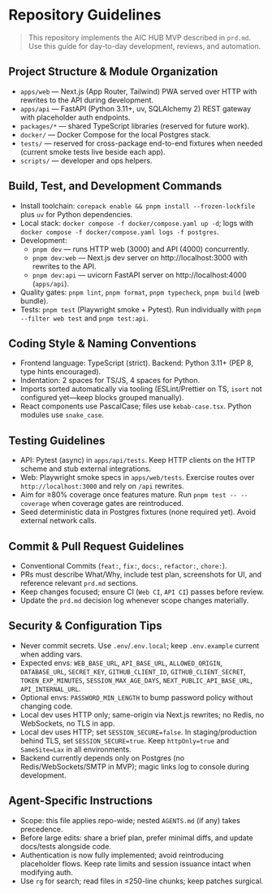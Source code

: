 # Repository Guidelines

> This repository implements the AIC HUB MVP described in `prd.md`. Use this guide for day-to-day development, reviews, and automation.

## Project Structure & Module Organization
- `apps/web` — Next.js (App Router, Tailwind) PWA served over HTTP with rewrites to the API during development.
- `apps/api` — FastAPI (Python 3.11+, uv, SQLAlchemy 2) REST gateway with placeholder auth endpoints.
- `packages/*` — shared TypeScript libraries (reserved for future work).
- `docker/` — Docker Compose for the local Postgres stack.
- `tests/` — reserved for cross-package end-to-end fixtures when needed (current smoke tests live beside each app).
- `scripts/` — developer and ops helpers.

## Build, Test, and Development Commands
- Install toolchain: `corepack enable && pnpm install --frozen-lockfile` plus `uv` for Python dependencies.
- Local stack: `docker compose -f docker/compose.yaml up -d`; logs with `docker compose -f docker/compose.yaml logs -f postgres`.
- Development:
  - `pnpm dev` — runs HTTP web (3000) and API (4000) concurrently.
  - `pnpm dev:web` — Next.js dev server on http://localhost:3000 with rewrites to the API.
  - `pnpm dev:api` — uvicorn FastAPI server on http://localhost:4000 (`apps/api`).
- Quality gates: `pnpm lint`, `pnpm format`, `pnpm typecheck`, `pnpm build` (web bundle).
- Tests: `pnpm test` (Playwright smoke + Pytest). Run individually with `pnpm --filter web test` and `pnpm test:api`.

## Coding Style & Naming Conventions
- Frontend language: TypeScript (strict). Backend: Python 3.11+ (PEP 8, type hints encouraged).
- Indentation: 2 spaces for TS/JS, 4 spaces for Python.
- Imports sorted automatically via tooling (ESLint/Prettier on TS, `isort` not configured yet—keep blocks grouped manually).
- React components use PascalCase; files use `kebab-case.tsx`. Python modules use `snake_case`.

## Testing Guidelines
- API: Pytest (async) in `apps/api/tests`. Keep HTTP clients on the HTTP scheme and stub external integrations.
- Web: Playwright smoke specs in `apps/web/tests`. Exercise routes over `http://localhost:3000` and rely on `/api` rewrites.
- Aim for ≥80% coverage once features mature. Run `pnpm test -- --coverage` when coverage gates are reintroduced.
- Seed deterministic data in Postgres fixtures (none required yet). Avoid external network calls.

## Commit & Pull Request Guidelines
- Conventional Commits (`feat:`, `fix:`, `docs:`, `refactor:`, `chore:`).
- PRs must describe What/Why, include test plan, screenshots for UI, and reference relevant `prd.md` sections.
- Keep changes focused; ensure CI (`Web CI`, `API CI`) passes before review.
- Update the `prd.md` decision log whenever scope changes materially.

## Security & Configuration Tips
- Never commit secrets. Use `.env`/`.env.local`; keep `.env.example` current when adding vars.
- Expected envs: `WEB_BASE_URL`, `API_BASE_URL`, `ALLOWED_ORIGIN`, `DATABASE_URL`, `SECRET_KEY`, `GITHUB_CLIENT_ID`, `GITHUB_CLIENT_SECRET`, `TOKEN_EXP_MINUTES`, `SESSION_MAX_AGE_DAYS`, `NEXT_PUBLIC_API_BASE_URL`, `API_INTERNAL_URL`.
- Optional envs: `PASSWORD_MIN_LENGTH` to bump password policy without changing code.
- Local dev uses HTTP only; same-origin via Next.js rewrites; no Redis, no WebSockets, no TLS in app.
- Local dev uses HTTP; set `SESSION_SECURE=false`. In staging/production behind TLS, set `SESSION_SECURE=true`. Keep `httpOnly=true` and `SameSite=Lax` in all environments.
- Backend currently depends only on Postgres (no Redis/WebSockets/SMTP in MVP); magic links log to console during development.

## Agent-Specific Instructions
- Scope: this file applies repo-wide; nested `AGENTS.md` (if any) takes precedence.
- Before large edits: share a brief plan, prefer minimal diffs, and update docs/tests alongside code.
- Authentication is now fully implemented; avoid reintroducing placeholder flows. Keep rate limits and session issuance intact when modifying auth.
- Use `rg` for search; read files in ≤250-line chunks; keep patches surgical.
